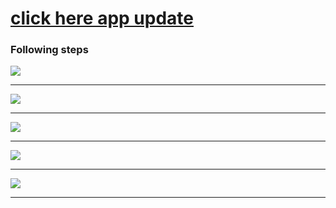 <html><body>

<h1>
        <a href="nts.notes.ver.1.1.build.1.apk">click here app update</a>
</h1>
    <h3>Following steps</h3>
    <img src="1.jpg"><br><hr>
    <img src="2.jpg"><br><hr>
    <img src="3.jpg"><br><hr>
    <img src="4.jpg"<br><hr>
    <img src="5.jpg"<br><hr>

</body>
</html>
